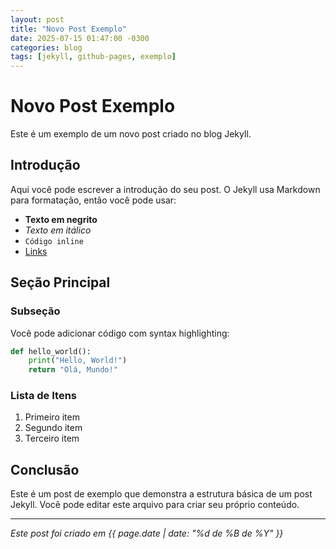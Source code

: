 ```yaml
---
layout: post
title: "Novo Post Exemplo"
date: 2025-07-15 01:47:00 -0300
categories: blog
tags: [jekyll, github-pages, exemplo]
---
```


# Novo Post Exemplo

Este é um exemplo de um novo post criado no blog Jekyll.

## Introdução

Aqui você pode escrever a introdução do seu post. O Jekyll usa Markdown para formatação, então você pode usar:

- **Texto em negrito**
- *Texto em itálico*
- `Código inline`
- [Links](https://exemplo.com)

## Seção Principal

### Subseção

Você pode adicionar código com syntax highlighting:

```python
def hello_world():
    print("Hello, World!")
    return "Olá, Mundo!"
```

### Lista de Itens

1. Primeiro item
2. Segundo item
3. Terceiro item

## Conclusão

Este é um post de exemplo que demonstra a estrutura básica de um post Jekyll. Você pode editar este arquivo para criar seu próprio conteúdo.

---

*Este post foi criado em {{ page.date | date: "%d de %B de %Y" }}*
